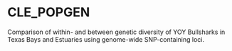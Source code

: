 # CLE_POPGEN
Comparison of within- and between genetic diversity of YOY Bullsharks in Texas Bays and Estuaries using genome-wide SNP-containing loci.
